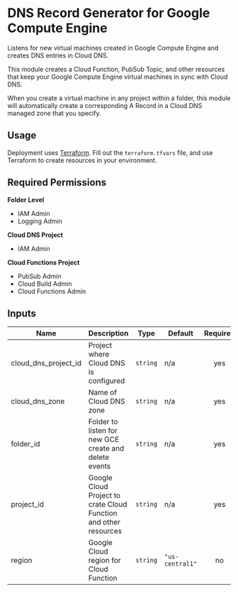 # DNS Record Generator for Google Compute Engine
Listens for new virtual machines created in Google Compute Engine and creates DNS entries in Cloud DNS.

This module creates a Cloud Function, PubSub Topic, and other resources that keep your Google Compute Engine virtual machines in sync with Cloud DNS.

When you create a virtual machine in any project within a folder, this module will automatically create a corresponding A Record in a Cloud DNS managed zone that you specify.

## Usage
Deployment uses [Terraform](https://learn.hashicorp.com/collections/terraform/gcp-get-started). Fill out the `terraform.tfvars` file, and use Terraform to create resources in your environment.

## Required Permissions
**Folder Level**
* IAM Admin
* Logging Admin

**Cloud DNS Project**
* IAM Admin

**Cloud Functions Project**
* PubSub Admin
* Cloud Build Admin
* Cloud Functions Admin

## Inputs

| Name | Description | Type | Default | Required |
|------|-------------|------|---------|:--------:|
| cloud\_dns\_project\_id | Project where Cloud DNS is configured | `string` | n/a | yes |
| cloud\_dns\_zone | Name of Cloud DNS zone | `string` | n/a | yes |
| folder\_id | Folder to listen for new GCE create and delete events | `string` | n/a | yes |
| project\_id | Google Cloud Project to crate Cloud Function and other resources | `string` | n/a | yes |
| region | Google Cloud region for Cloud Function | `string` | `"us-central1"` | no |
